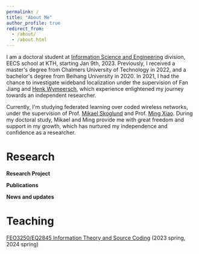 ```yaml
---
permalink: /
title: "About Me"
author_profile: true
redirect_from: 
  - /about/
  - /about.html
---
```



I am a doctoral student at [Information Science and Engineering](https://www.kth.se/is/ise) division, EECS school at KTH, starting Jan 9th, 2023. Previously, I received a master's degree from Chalmers University of Technology in 2022, and a bachelor's degree from Beihang University in 2020. In 2021, I had the chance to investigate wideband localization under the supervision of Fan Jiang and [Henk Wymeersch](https://sites.google.com/site/hwymeers/Home), which experience enlightened my journey towards an independent researcher. 

Currently, I'm studying federated learning over coded wireless networks, under the supervision of Prof. [Mikael Skoglund](https://people.kth.se/~skoglund/) and Prof. [Ming Xiao](https://www.kth.se/profile/mingx). During my doctoral study, Mikael and Ming provide me with great freedom and support in my growth, which has nurtured my independence and confidence as a researcher.

Research
======

**Research Project**

**Publications**

**News and updates**

Teaching
======

[FEO3250/EQ2845 Information Theory and Source Coding](https://www.kth.se/student/kurser/kurs/EQ2845?l=en) (2023 spring, 2024 spring)


